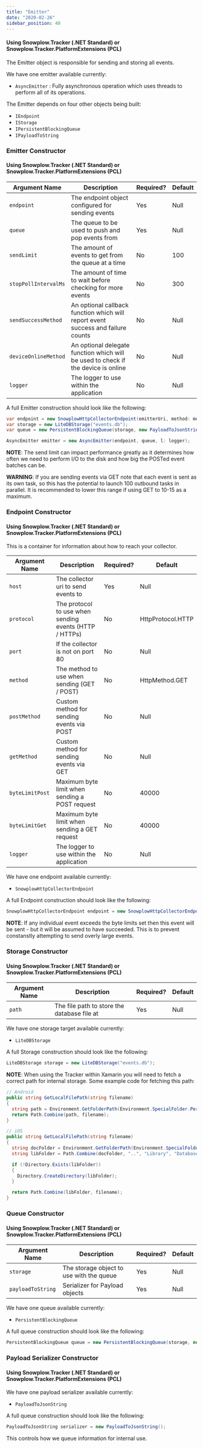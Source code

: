 ```yaml
---
title: "Emitter"
date: "2020-02-26"
sidebar_position: 40
---
```


#### Using Snowplow.Tracker (.NET Standard) or Snowplow.Tracker.PlatformExtensions (PCL)

The Emitter object is responsible for sending and storing all events.

We have one emitter available currently:

- `AsyncEmitter` : Fully asynchronous operation which uses threads to perform all of its operations.

The Emitter depends on four other objects being built:

- `IEndpoint`
- `IStorage`
- `IPersistentBlockingQueue`
- `IPayloadToString`

### Emitter Constructor

#### Using Snowplow.Tracker (.NET Standard) or Snowplow.Tracker.PlatformExtensions (PCL)

| **Argument Name** | **Description** | **Required?** | **Default** |
| --- | --- | --- | --- |
| `endpoint` | The endpoint object configured for sending events | Yes | Null |
| `queue` | The queue to be used to push and pop events from | Yes | Null |
| `sendLimit` | The amount of events to get from the queue at a time | No | 100 |
| `stopPollIntervalMs` | The amount of time to wait before checking for more events | No | 300 |
| `sendSuccessMethod` | An optional callback function which will report event success and failure counts | No | Null |
| `deviceOnlineMethod` | An optional delegate function which will be used to check if the device is online | No | Null |
| `logger` | The logger to use within the application | No | Null |

A full Emitter construction should look like the following:

```csharp
var endpoint = new SnowplowHttpCollectorEndpoint(emitterUri, method: method, port: port, protocol: protocol, l: logger);
var storage = new LiteDBStorage("events.db");
var queue = new PersistentBlockingQueue(storage, new PayloadToJsonString());

AsyncEmitter emitter = new AsyncEmitter(endpoint, queue, l: logger);
```

**NOTE**: The send limit can impact performance greatly as it determines how often we need to perform I/O to the disk and how big the POSTed event batches can be.

**WARNING**: If you are sending events via GET note that each event is sent as its own task, so this has the potential to launch 100 outbound tasks in parallel. It is recommended to lower this range if using GET to 10-15 as a maximum.

### Endpoint Constructor

#### Using Snowplow.Tracker (.NET Standard) or Snowplow.Tracker.PlatformExtensions (PCL)

This is a container for information about how to reach your collector.

| **Argument Name** | **Description** | **Required?** | **Default** |
| --- | --- | --- | --- |
| `host` | The collector uri to send events to | Yes | Null |
| `protocol` | The protocol to use when sending events (HTTP / HTTPs) | No | HttpProtocol.HTTP |
| `port` | If the collector is not on port 80 | No | Null |
| `method` | The method to use when sending (GET / POST) | No | HttpMethod.GET |
| `postMethod` | Custom method for sending events via POST | No | Null |
| `getMethod` | Custom method for sending events via GET | No | Null |
| `byteLimitPost` | Maximum byte limit when sending a POST request | No | 40000 |
| `byteLimitGet` | Maximum byte limit when sending a GET request | No | 40000 |
| `logger` | The logger to use within the application | No | Null |

We have one endpoint available currently:

- `SnowplowHttpCollectorEndpoint`

A full Endpoint construction should look like the following:

```csharp
SnowplowHttpCollectorEndpoint endpoint = new SnowplowHttpCollectorEndpoint("com.acme-collector", protocol: HttpProtocol.HTTPS, method: HttpMethod.GET, l: logger);
```

**NOTE**: If any individual event exceeds the byte limits set then this event will be sent - but it will be assumed to have succeeded. This is to prevent constanstly attempting to send overly large events.

### Storage Constructor

#### Using Snowplow.Tracker (.NET Standard) or Snowplow.Tracker.PlatformExtensions (PCL)

| **Argument Name** | **Description** | **Required?** | **Default** |
| --- | --- | --- | --- |
| `path` | The file path to store the database file at | Yes | Null |

We have one storage target available currently:

- `LiteDBStorage`

A full Storage construction should look like the following:

```csharp
LiteDBStorage storage = new LiteDBStorage("events.db");
```

**NOTE**: When using the Tracker within Xamarin you will need to fetch a correct path for internal storage. Some example code for fetching this path:

```csharp
// Android
public string GetLocalFilePath(string filename)
{
  string path = Environment.GetFolderPath(Environment.SpecialFolder.Personal);
  return Path.Combine(path, filename);
}

// iOS
public string GetLocalFilePath(string filename)
{
  string docFolder = Environment.GetFolderPath(Environment.SpecialFolder.Personal);
  string libFolder = Path.Combine(docFolder, "..", "Library", "Databases");

  if (!Directory.Exists(libFolder))
  {
    Directory.CreateDirectory(libFolder);
  }

  return Path.Combine(libFolder, filename);
}
```

### Queue Constructor

#### Using Snowplow.Tracker (.NET Standard) or Snowplow.Tracker.PlatformExtensions (PCL)

| **Argument Name** | **Description** | **Required?** | **Default** |
| --- | --- | --- | --- |
| `storage` | The storage object to use with the queue | Yes | Null |
| `payloadToString` | Serializer for Payload objects | Yes | Null |

We have one queue available currently:

- `PersistentBlockingQueue`

A full queue construction should look like the following:

```csharp
PersistentBlockingQueue queue = new PersistentBlockingQueue(storage, new PayloadToJsonString());
```

### Payload Serializer Constructor

#### Using Snowplow.Tracker (.NET Standard) or Snowplow.Tracker.PlatformExtensions (PCL)

We have one payload serializer available currently:

- `PayloadToJsonString`

A full queue construction should look like the following:

```csharp
PayloadToJsonString serializer = new PayloadToJsonString();
```

This controls how we queue information for internal use.
